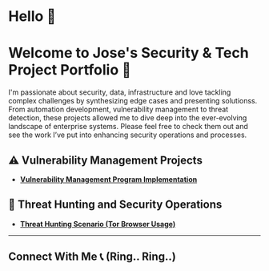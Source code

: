 # Hello 👋

# Welcome to Jose's Security & Tech Project Portfolio 🔐

I'm passionate about security, data, infrastructure and love tackling complex challenges by synthesizing edge cases and presenting solutionss. From automation development, vulnerability management to threat detection, these projects allowed me to dive deep into the ever-evolving landscape of enterprise systems. Please feel free to check them out and see the work I’ve put into enhancing security operations and processes.


## ⚠️ Vulnerability Management Projects

- **[Vulnerability Management Program Implementation](https://github.com/cyber-jose/vulnerability-management-program/blob/main/README.md)**


## 🚨 Threat Hunting and Security Operations

- **[Threat Hunting Scenario (Tor Browser Usage)](https://github.com/cyber-jose/threat-hunting-scenario-tor/blob/main/README.md)**


<hr/>

## Connect With Me 📞 (Ring.. Ring..)

